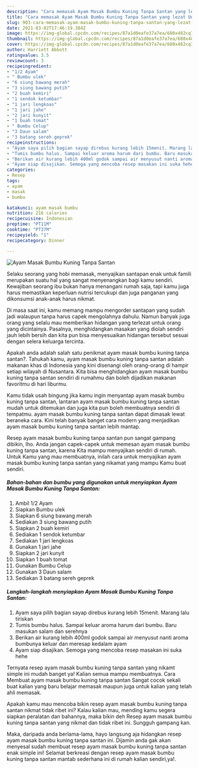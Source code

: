 ```yaml
---
description: "Cara memasak Ayam Masak Bumbu Kuning Tanpa Santan yang lezat Untuk Jualan"
title: "Cara memasak Ayam Masak Bumbu Kuning Tanpa Santan yang lezat Untuk Jualan"
slug: 903-cara-memasak-ayam-masak-bumbu-kuning-tanpa-santan-yang-lezat-untuk-jualan
date: 2021-03-02T17:46:19.384Z
image: https://img-global.cpcdn.com/recipes/87a1d0eafe37a7ea/680x482cq70/ayam-masak-bumbu-kuning-tanpa-santan-foto-resep-utama.jpg
thumbnail: https://img-global.cpcdn.com/recipes/87a1d0eafe37a7ea/680x482cq70/ayam-masak-bumbu-kuning-tanpa-santan-foto-resep-utama.jpg
cover: https://img-global.cpcdn.com/recipes/87a1d0eafe37a7ea/680x482cq70/ayam-masak-bumbu-kuning-tanpa-santan-foto-resep-utama.jpg
author: Harriett Abbott
ratingvalue: 3.5
reviewcount: 3
recipeingredient:
- "1/2 Ayam"
- " Bumbu ulek"
- "6 siung bawang merah"
- "3 siung bawang putih"
- "2 buah kemiri"
- "1 sendok ketumbar"
- "1 jari lengkoas"
- "1 jari jahe"
- "2 jari kunyit"
- "1 buah tomat"
- " Bumbu Celup"
- "3 Daun salam"
- "3 batang sereh geprek"
recipeinstructions:
- "Ayam saya pilih bagian sayap direbus kurang lebih 15menit. Marang lalu tiriskan"
- "Tumis bumbu halus. Sampai keluar aroma harum dari bumbu. Baru masukan salam dan serehnya"
- "Berikan air kurang lebih 400ml godok sampai air menyusut nanti aroma bumbunya keluar dan meresap kedalam ayam"
- "Ayam siap disajikan. Semoga yang mencoba resep masakan ini suka hehe"
categories:
- Resep
tags:
- ayam
- masak
- bumbu

katakunci: ayam masak bumbu 
nutrition: 216 calories
recipecuisine: Indonesian
preptime: "PT11M"
cooktime: "PT37M"
recipeyield: "1"
recipecategory: Dinner

---
```



![Ayam Masak Bumbu Kuning Tanpa Santan](https://img-global.cpcdn.com/recipes/87a1d0eafe37a7ea/680x482cq70/ayam-masak-bumbu-kuning-tanpa-santan-foto-resep-utama.jpg)

Selaku seorang yang hobi memasak, menyajikan santapan enak untuk famili merupakan suatu hal yang sangat menyenangkan bagi kamu sendiri. Kewajiban seorang ibu bukan hanya menangani rumah saja, tapi kamu juga harus memastikan keperluan nutrisi tercukupi dan juga panganan yang dikonsumsi anak-anak harus nikmat.

Di masa  saat ini, kamu memang mampu mengorder santapan yang sudah jadi walaupun tanpa harus capek mengolahnya dahulu. Namun banyak juga orang yang selalu mau memberikan hidangan yang terlezat untuk orang yang dicintainya. Pasalnya, menghidangkan masakan yang diolah sendiri jauh lebih bersih dan kita pun bisa menyesuaikan hidangan tersebut sesuai dengan selera keluarga tercinta. 



Apakah anda adalah salah satu penikmat ayam masak bumbu kuning tanpa santan?. Tahukah kamu, ayam masak bumbu kuning tanpa santan adalah makanan khas di Indonesia yang kini disenangi oleh orang-orang di hampir setiap wilayah di Nusantara. Kita bisa menghidangkan ayam masak bumbu kuning tanpa santan sendiri di rumahmu dan boleh dijadikan makanan favoritmu di hari liburmu.

Kamu tidak usah bingung jika kamu ingin menyantap ayam masak bumbu kuning tanpa santan, lantaran ayam masak bumbu kuning tanpa santan mudah untuk ditemukan dan juga kita pun boleh membuatnya sendiri di tempatmu. ayam masak bumbu kuning tanpa santan dapat dimasak lewat beraneka cara. Kini telah banyak banget cara modern yang menjadikan ayam masak bumbu kuning tanpa santan lebih mantap.

Resep ayam masak bumbu kuning tanpa santan pun sangat gampang dibikin, lho. Anda jangan capek-capek untuk memesan ayam masak bumbu kuning tanpa santan, karena Kita mampu menyajikan sendiri di rumah. Untuk Kamu yang mau membuatnya, inilah cara untuk menyajikan ayam masak bumbu kuning tanpa santan yang nikamat yang mampu Kamu buat sendiri.

<!--inarticleads1-->

##### Bahan-bahan dan bumbu yang digunakan untuk menyiapkan Ayam Masak Bumbu Kuning Tanpa Santan:

1. Ambil 1/2 Ayam
1. Siapkan  Bumbu ulek
1. Siapkan 6 siung bawang merah
1. Sediakan 3 siung bawang putih
1. Siapkan 2 buah kemiri
1. Sediakan 1 sendok ketumbar
1. Sediakan 1 jari lengkoas
1. Gunakan 1 jari jahe
1. Siapkan 2 jari kunyit
1. Siapkan 1 buah tomat
1. Gunakan  Bumbu Celup
1. Gunakan 3 Daun salam
1. Sediakan 3 batang sereh geprek




<!--inarticleads2-->

##### Langkah-langkah menyiapkan Ayam Masak Bumbu Kuning Tanpa Santan:

1. Ayam saya pilih bagian sayap direbus kurang lebih 15menit. Marang lalu tiriskan
1. Tumis bumbu halus. Sampai keluar aroma harum dari bumbu. Baru masukan salam dan serehnya
1. Berikan air kurang lebih 400ml godok sampai air menyusut nanti aroma bumbunya keluar dan meresap kedalam ayam
1. Ayam siap disajikan. Semoga yang mencoba resep masakan ini suka hehe




Ternyata resep ayam masak bumbu kuning tanpa santan yang nikamt simple ini mudah banget ya! Kalian semua mampu membuatnya. Cara Membuat ayam masak bumbu kuning tanpa santan Sangat cocok sekali buat kalian yang baru belajar memasak maupun juga untuk kalian yang telah ahli memasak.

Apakah kamu mau mencoba bikin resep ayam masak bumbu kuning tanpa santan nikmat tidak ribet ini? Kalau kalian mau, mending kamu segera siapkan peralatan dan bahannya, maka bikin deh Resep ayam masak bumbu kuning tanpa santan yang nikmat dan tidak ribet ini. Sungguh gampang kan. 

Maka, daripada anda berlama-lama, hayo langsung aja hidangkan resep ayam masak bumbu kuning tanpa santan ini. Dijamin anda gak akan menyesal sudah membuat resep ayam masak bumbu kuning tanpa santan enak simple ini! Selamat berkreasi dengan resep ayam masak bumbu kuning tanpa santan mantab sederhana ini di rumah kalian sendiri,ya!.

